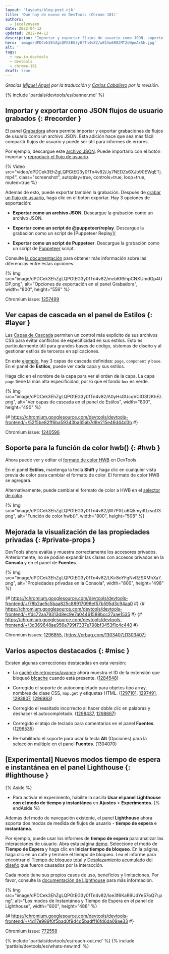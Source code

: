 ```yaml
---
layout: 'layouts/blog-post.njk'
title: 'Qué hay de nuevo en DevTools (Chrome 101)'
authors:
  - jecelynyeen
date: 2022-04-12
updated: 2022-04-12
description: "Importar y exportar flujos de usuario como JSON, soporte colors hwb(), ver capas de cascada en el panel de Estilos y más."
hero: 'image/dPDCek3EhZgLQPGtEG3y0fTn4v82/w81Vw6R82MT2oWpeAxSh.jpg'
alt: ''
tags:
  - new-in-devtools
  - devtools
  - chrome-101
draft: true
---
```


_Gracias [Miguel Ángel](https://midu.dev) por la traducción y [Carlos Caballero](https://carloscaballero.io) por la revisión._

{% include 'partials/devtools/es/banner.md' %}

<!-- ## Import and export recorded user flows as a JSON file {: #recorder } -->
## Importar y exportar como JSON flujos de usuario grabados {: #recorder }

<!-- The [Recorder](/docs/devtools/recorder) panel now supports importing and exporting user flow recordings as a JSON file. This addition makes it easier to share user flows and can be useful for bug reporting. -->
El panel [Grabadora](/docs/devtools/recorder) ahora permite importar y exportar grabaciones de flujos de usuario como un archivo JSON. Esta adición hace que sea más fácil compartir flujos de usuario y puede ser útil para informes de errores.

<!-- For example, download this [JSON file](https://storage.googleapis.com/web-dev-uploads/file/dPDCek3EhZgLQPGtEG3y0fTn4v82/vzQbv2rUfTz2DEmx06Gv.json). You can import it with the import button and [replay the user flow](/docs/devtools/recorder/#replay). -->
Por ejemplo, descargue este [archivo JSON](https://storage.googleapis.com/web-dev-uploads/file/dPDCek3EhZgLQPGtEG3y0fTn4v82/vzQbv2rUfTz2DEmx06Gv.json). Puede importarlo con el botón importar y [reproducir el flujo de usuario](/docs/devtools/recorder/#replay).

{% Video src="video/dPDCek3EhZgLQPGtEG3y0fTn4v82/Jy7NEDZs6XJb90EWqETj.mp4", class="screenshot", autoplay=true, controls=true, loop=true, muted=true %}

<!-- Apart from that, you can export the recording as well. After [recording a user flow](/docs/devtools/recorder/#record), click on the export button. There are 3 export options: -->
Además de esto, puede exportar también la grabación. Después de [grabar un flujo de usuario](/docs/devtools/recorder/#record), haga clic en el botón exportar. Hay 3 opciones de exportación:

<!-- - **Export as a JSON file**. Download the recording as a JSON file. -->
- **Exportar como un archivo JSON**. Descargue la grabación como un archivo JSON.
<!-- - **Export as a @puppeteer/replay script**. Download the recording as a [Puppeteer Replay](https://github.com/puppeteer/replay) script.  -->
- **Exportar como un script de @puppeteer/replay**. Descargue la grabación como un script de [Puppeteer Replay](
<!-- - **Export as a Puppeteer script** . Download the recording as [Puppeteer](https://pptr.dev/) script. -->
- **Exportar como un script de Puppeteer**. Descargue la grabación como un script de [Puppeteer](https://pptr.dev/) script.

<!-- Consult [the documentation](/docs/devtools/recorder) to learn more about the differences between these options. -->
Consulte [la documentación](/docs/devtools/recorder) para obtener más información sobre las diferencias entre estas opciones.

{% Img src="image/dPDCek3EhZgLQPGtEG3y0fTn4v82/mcbKR5hpCNXUmdGp4UDP.png", alt="Opciones de exportación en el panel Grabadora", width="800", height="556" %}

Chromium issue: [1257499](https://crbug.com/1257499)

<!-- ## View cascade layers in the Styles pane {: #layer } -->
## Ver capas de cascada en el panel de Estilos {: #layer }

<!-- [Cascade layers](/blog/cascade-layers/) enable more explicit control of your CSS files to prevent style-specificity conflicts. This is particularly useful for large codebases, design systems, and when managing third party styles in applications. -->
Las [Capas de Cascada](/blog/cascade-layers/) permiten un control más explícito de sus archivos CSS para evitar conflictos de especificidad en sus estilos. Esto es particularmente útil para grandes bases de código, sistemas de diseño y al gestionar estilos de terceros en aplicaciones.

<!-- In this [example](https://jec.fyi/demo/cascade-layer), there are 3 cascade layers defined: `page`, `component` and `base`. In the **Styles** pane, you can view each layer and its styles. -->
En este [ejemplo](https://jec.fyi/demo/cascade-layer), hay 3 capas de cascada definidas: `page`, `component` y `base`. En el panel de **Estilos**, puede ver cada capa y sus estilos.

<!-- Click on the layer name to view the layer order. The `page` layer has the highest specificity, therefore the `box` background is green.  -->
Haga clic en el nombre de la capa para ver el orden de la capa. La capa `page` tiene la más alta especificidad, por lo que el fondo `box` es verde.

{% Img src="image/dPDCek3EhZgLQPGtEG3y0fTn4v82/A0yHsGUcqVCIO3fzKhEz.png", alt="Ver capas de cascada en el panel de Estilos", width="800", height="490" %}

{# https://chromium.googlesource.com/devtools/devtools-frontend/+/52f5be82ff6ba59343ba65ab7d8e215e46d44d3b #}

Chromium issue: [1240596](https://crbug.com/1240596)


<!-- ## Support for the hwb() color function {: #hwb } -->
## Soporte para la función de color hwb() {: #hwb }

<!-- You can now view and edit [HWB color format](https://drafts.csswg.org/css-color/#the-hwb-notation) in DevTools. -->
Ahora puede ver y editar el [formato de color HWB](https://drafts.csswg.org/css-color/#the-hwb-notation) en DevTools.

<!-- In the **Styles** pane, hold the **Shift** key and click on any color preview to change the color format. The HWB color format is added. -->
En el panel **Estilos**, mantenga la tecla **Shift** y haga clic en cualquier vista previa de color para cambiar el formato de color. El formato de color HWB se agregará.

<!-- Alternatively, you can change the color format to HWB in the [color picker](/docs/devtools/css/reference/#color-picker). -->
Alternativamente, puede cambiar el formato de color a HWB en el [selector de color](/docs/devtools/css/reference/#color-picker).

{% Img src="image/dPDCek3EhZgLQPGtEG3y0fTn4v82/jW7PXLu6Q5myiKLrsoD3.png", alt="Función de color hwb()", width="800", height="508" %}


<!-- ## Improved the display of private properties {: #private-props } -->
## Mejorada la visualización de las propiedades privadas {: #private-props }

<!-- DevTools now properly evaluates and displays private accessors. Previously, you couldn't expand classes with private accessors in the **Console** and the **Sources** panel. -->
DevTools ahora evalúa y muestra correctamente los accesores privados. Anteriormente, no se podían expandir las clases con accesos privados en la **Consola** y en el panel de **Fuentes**.

{% Img src="image/dPDCek3EhZgLQPGtEG3y0fTn4v82/LKir8oYFgNvRZSXMhXa7.png", alt="Propiedades privadas en la Consola", width="800", height="498" %}

{# https://chromium.googlesource.com/devtools/devtools-frontend/+/78b2ae5c5baa825c88917098ef57b595d3c94aa0 #}
{# https://chromium.googlesource.com/devtools/devtools-frontend/+/fdc72aa79313d8ec9e7a04461588bcc27aae1535 #}
{# https://chromium.googlesource.com/devtools/devtools-frontend/+/3d369648ae956e799f7337e798bf3453f1c4c440 #}

Chromium issues: [1296855](https://crbug.com/1296855), [https://crbug.com/1303407](1303407)


<!-- ## Miscellaneous highlights {: #misc } -->
## Varios aspectos destacados {: #misc }

<!-- These are some noteworthy fixes in this release: -->
Existen algunas correcciones destacadas en esta versión:

<!-- - The [Back/forward cache](/blog/new-in-devtools-98/#bfcache) now displays the extension ID which blocked [bfcache](https://web.dev/bfcache/) when present.( [1284548](https://crbug.com/1284548)) -->
- La [caché de retroceso/avance](/blog/new-in-devtools-98/#bfcache) ahora muestra el ID de la extensión que bloqueó [bfcache](https://web.dev/bfcache/) cuando está presente. ([1284548](https://crbug.com/1284548))
<!-- - Fixed autocompletion support for array-like objects, CSS class names, `map.get` and HTML tags. ([1297101](https://crbug.com/1297101), [1297491](https://crbug.com/1297491), [1293807](https://crbug.com/1293807), [1296983](https://crbug.com/1296983)) -->
- Corregido el soporte de autocompletado para objetos tipo array, nombres de clase CSS, `map.get` y etiquetas HTML. ([1297101](https://crbug.com/1297101), [1297491](https://crbug.com/1297491), [1293807](https://crbug.com/1293807), [1296983](https://crbug.com/1296983))
<!-- - Fixed incorrect highlights when double-clicking on words and undoing autocomplete. ([1298437](https://crbug.com/1298437), [1298667](https://crbug.com/1298667)) -->
- Corregido el resaltado incorrecto al hacer doble clic en palabras y deshacer el autocompletado. ([1298437](https://crbug.com/1298437), [1298667](https://crbug.com/1298667))
<!-- - Fixed comment keyboard shortcut in the **Sources** panel. ([1296535](https://crbug.com/1296535)) -->
- Corregido el atajo de teclado para comentarios en el panel **Fuentes**. ([1296535](https://crbug.com/1296535))
<!-- - Re-enable support for using **Alt** (Options) key for multi selection in the **Sources** panel. ([1304070](https://crbug.com/1304070)) -->
- Re-habilitado el soporte para usar la tecla **Alt** (Opciones) para la selección múltiple en el panel **Fuentes**. ([1304070](https://crbug.com/1304070))


<!-- ## [Experimental] New timespan and snapshot mode in the Lighthouse panel {: #lighthouse } -->
## [Experimental] Nuevos modos tiempo de espera e instantánea en el panel Lighthouse {: #lighthouse }

{% Aside %}
<!-- To enable the experiment, enable the **Use Lighthouse panel with timespan and snapshot modes** checkbox under **Settings** > **Experiments**. -->
- Para activar el experimento, habilite la casilla **Usar el panel Lighthouse con el modo de tiempo y instantánea** en **Ajustes** > **Experimentos**.
{% endAside %}

<!-- Apart from the existing **navigation** mode, the **Lighthouse** panel now support two more modes on measuring user flows - **timespan** and **snapshot**. -->
Además del modo de navegación existente, el panel **Lighthouse** ahora soporta dos modos de medida de flujos de usuario - **tiempo de espera** e **instantánea**.

<!-- For example, you can use the **timespan** reports to analyze user interactions. Open this [demo](https://coffee-cart.netlify.app/) page. Select the **Timespan** mode and click on **Start timespan**. On the page, click on a coffee and end the timespan. Read the report to find out the [Total Blocking Time](https://web.dev/tbt/) and [Cumulative Layout Shift](https://web.dev/cls/) that were caused by the interaction. -->
Por ejemplo, puede usar los informes de **tiempo de espera** para analizar las interacciones de usuario. Abra esta página [demo](https://coffee-cart.netlify.app/). Seleccione el modo de **Tiempo de Espera** y haga clic en **Iniciar tiempo de bloqueo**. En la página, haga clic en un café y termine el tiempo de bloqueo. Lea el informe para encontrar el [Tiempo de bloqueo total](https://web.dev/tbt/) y [Desplazamiento acumulado del diseño](https://web.dev/cls/) que fueron causados por la interacción.

<!-- Each mode has its own unique use cases, benefits, and limitations. Please refer to the [Lighthouse documentation](https://github.com/GoogleChrome/lighthouse/blob/master/docs/user-flows.md) for more information. -->
Cada mode tiene sus propios casos de uso, beneficios y limitaciones. Por favor, consulte la [documentación de Lighthouse](https://github.com/GoogleChrome/lighthouse/blob/master/docs/user-flows.md) para más información.

{% Img src="image/dPDCek3EhZgLQPGtEG3y0fTn4v82/loe3f6KaR9UdYe57oQ7r.png", alt="Los modos de Instantánea y Tiempo de Espera en el panel de Lighthouse", width="800", height="488" %}

{# https://chromium.googlesource.com/devtools/devtools-frontend/+/4d17e989f0f5bad0f9d4d5badff16fd6da09ae33 #}

Chromium issue: [772558](https://crbug.com/772558)

{% include 'partials/devtools/es/reach-out.md' %}
{% include 'partials/devtools/es/whats-new.md' %}
